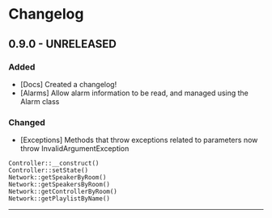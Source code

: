 Changelog
=========

## 0.9.0 - UNRELEASED

### Added

* [Docs] Created a changelog!
* [Alarms] Allow alarm information to be read, and managed using the Alarm class

### Changed

* [Exceptions] Methods that throw exceptions related to parameters now throw InvalidArgumentException
```
Controller::__construct()
Controller::setState()
Network::getSpeakerByRoom()
Network::getSpeakersByRoom()
Network::getControllerByRoom()
Network::getPlaylistByName()
```

--------
